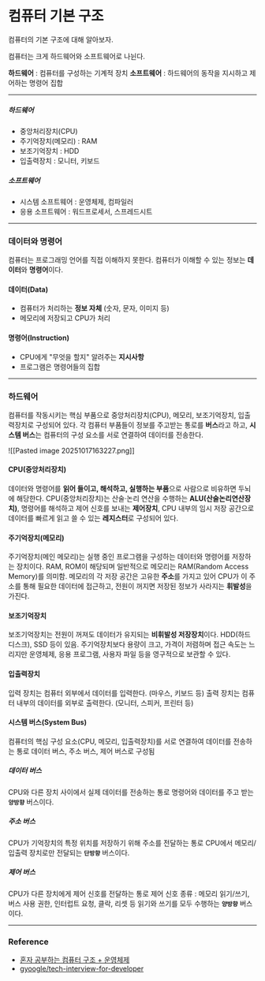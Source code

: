 # 컴퓨터 기본 구조


컴퓨터의 기본 구조에 대해 알아보자. 

컴퓨터는 크게 하드웨어와 소프트웨어로 나뉜다.

**하드웨어** : 컴퓨터를 구성하는 기계적 장치
**소프트웨어** : 하드웨어의 동작을 지시하고 제어하는 명령어 집합

---
##### 하드웨어 
- 중앙처리장치(CPU)
- 주기억장치(메모리) : RAM
- 보조기억장치 : HDD 
- 입출력장치 : 모니터, 키보드

##### 소프트웨어
- 시스템 소프트웨어 : 운영체제, 컴파일러
- 응용 소프트웨어 : 워드프로세서, 스프레드시트

---
### 데이터와 명령어
컴퓨터는 프로그래밍 언어를 직접 이해하지 못한다. 
컴퓨터가 이해할 수 있는 정보는 **데이터**와 **명령어**이다. 

#### 데이터(Data)
- 컴퓨터가 처리하는 **정보 자체** (숫자, 문자, 이미지 등)
- 메모리에 저장되고 CPU가 처리

#### 명령어(Instruction)
- CPU에게 "무엇을 할지" 알려주는 **지시사항**
- 프로그램은 명령어들의 집합
---
### 하드웨어
컴퓨터를 작동시키는 핵심 부품으로 중앙처리장치(CPU), 메모리, 보조기억장치, 입출력장치로 구성되어 있다. 
각 컴퓨터 부품들이 정보를 주고받는 통로를 **버스**라고 하고, **시스템 버스**는 컴퓨터의 구성 요소를 서로 연결하여 데이터를 전송한다.

![[Pasted image 20251017163227.png]]
#### CPU(중앙처리장치)
데이터와 명령어를 **읽어 들이고, 해석하고, 실행하는 부품**으로 사람으로 비유하면 두뇌에 해당한다.
CPU(중앙처리장치)는 산술·논리 연산을 수행하는 **ALU(산술논리연산장치)**, 명령어를 해석하고 제어 신호를 보내는 **제어장치**, CPU 내부의 임시 저장 공간으로 데이터를 빠르게 읽고 쓸 수 있는 **레지스터**로 구성되어 있다. 

#### 주기억장치(메모리)
주기억장치(메인 메모리)는 실행 중인 프로그램을 구성하는 데이터와 명령어를 저장하는 장치이다. RAM, ROM이 해당되며 일반적으로 메모리는 RAM(Random Access Memory)를 의미함.
메모리의 각 저장 공간은 고유한 **주소**를 가지고 있어 CPU가 이 주소를 통해 필요한 데이터에 접근하고, 전원이 꺼지면 저장된 정보가 사라지는 **휘발성**을 가진다.

#### 보조기억장치
보조기억장치는 전원이 꺼져도 데이터가 유지되는 **비휘발성 저장장치**이다.
HDD(하드디스크), SSD 등이 있음.
주기억장치보다 용량이 크고, 가격이 저렴하며 접근 속도는 느리지만 운영체제, 응용 프로그램, 사용자 파일 등을 영구적으로 보관할 수 있다. 

#### 입출력장치
입력 장치는 컴퓨터 외부에서 데이터를 입력한다. (마우스, 키보드 등)
출력 장치는 컴퓨터 내부의 데이터를 외부로 출력한다. (모니터, 스피커, 프린터 등)

#### 시스템 버스(System Bus)
컴퓨터의 핵심 구성 요소(CPU, 메모리, 입출력장치)를 서로 연결하여 데이터를 전송하는 통로
데이터 버스, 주소 버스, 제어 버스로 구성됨

##### 데이터 버스
CPU와 다른 장치 사이에서 실제 데이터를 전송하는 통로
명령어와 데이터를 주고 받는 **`양방향`** 버스이다.

##### 주소 버스
CPU가 기억장치의 특정 위치를 저장하기 위해 주소를 전달하는 통로
CPU에서 메모리/입출력 장치로만 전달되는 **`단방향`** 버스이다.

##### 제어 버스
CPU가 다른 장치에게 제어 신호를 전달하는 통로
제어 신호 종류 : 메모리 읽기/쓰기, 버스 사용 권한, 인터럽트 요청, 클락, 리셋 등
읽기와 쓰기를 모두 수행하는 **`양방향`** 버스이다.

---
### Reference
-  [혼자 공부하는 컴퓨터 구조 + 운영체제](https://product.kyobobook.co.kr/detail/S000061584886)
- [gyoogle/tech-interview-for-developer](https://github.com/gyoogle/tech-interview-for-developer)
